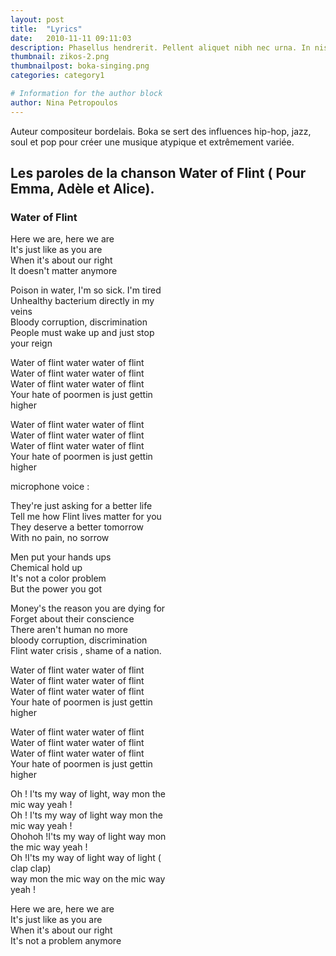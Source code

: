 ```yaml
---
layout: post
title:  "Lyrics"
date:   2010-11-11 09:11:03
description: Phasellus hendrerit. Pellent aliquet nibh nec urna. In nis aliquet vel, dapibus id,mattis.
thumbnail: zikos-2.png
thumbnailpost: boka-singing.png
categories: category1

# Information for the author block
author: Nina Petropoulos
---
```

Auteur compositeur bordelais. Boka se sert des influences hip-hop, jazz, soul et pop pour créer une musique atypique et extrêmement variée.


## Les paroles de la chanson Water of Flint ( Pour Emma, Adèle et Alice).

### Water of Flint

<div style="width: 50%;">
  <p>
    Here we are, here we are <br>
    It's just like as you are <br>
    When it's about our right <br>
    It doesn't matter anymore <br>
  </p>
  <p>
    Poison in water, I'm so sick. I'm tired <br>
    Unhealthy bacterium directly in my veins <br>
    Bloody corruption, discrimination <br>
    People must wake up and just stop your reign <br>
  </p>
  <p>
    Water of flint water water of flint<br>
    Water of flint water water of flint<br>
    Water of flint water water of flint<br>
    Your hate of poormen is just gettin higher<br>
  </p>
  <p>
    Water of flint water water of flint<br>
    Water of flint water water of flint<br>
    Water of flint water water of flint<br>
    Your hate of poormen is just gettin higher<br>
  </p>
  <p>
    microphone voice :<br>
  </p>
  <p>
    They're just asking for a better life<br>
    Tell me how Flint lives matter for you<br>
    They deserve a better tomorrow<br>
    With no pain, no sorrow<br>
  </p>
  <p>
    Men put your hands ups<br>
    Chemical hold up<br>
    It's not a color problem<br>
    But the power you got<br>
  </p>
  <p>
    Money's the reason you are dying for<br>
    Forget about their conscience<br>
    There aren't human no more<br>
    bloody corruption, discrimination<br>
    Flint water crisis , shame of a nation.<br>
  </p>
  <p>
    Water of flint water water of flint<br>
    Water of flint water water of flint<br>
    Water of flint water water of flint<br>
    Your hate of poormen is just gettin higher<br>
  </p>
  <p>
    Water of flint water water of flint<br>
    Water of flint water water of flint<br>
    Water of flint water water of flint<br>
    Your hate of poormen is just gettin higher<br>
  </p>
  <p>
    Oh ! I'ts my way of light, way mon the mic way yeah !<br>
    Oh ! I'ts my way of light way mon the mic way yeah !<br>
    Ohohoh !I'ts my way of light way mon the mic way yeah !<br>
    Oh !I'ts my way of light way of light ( clap clap)<br>
    way mon the mic way on the mic way yeah !<br>
  </p>
  <p>
    Here we are, here we are<br>
    It's just like as you are<br>
    When it's about our right<br>
    It's not a problem  anymore<br>
  </p>
</div>
